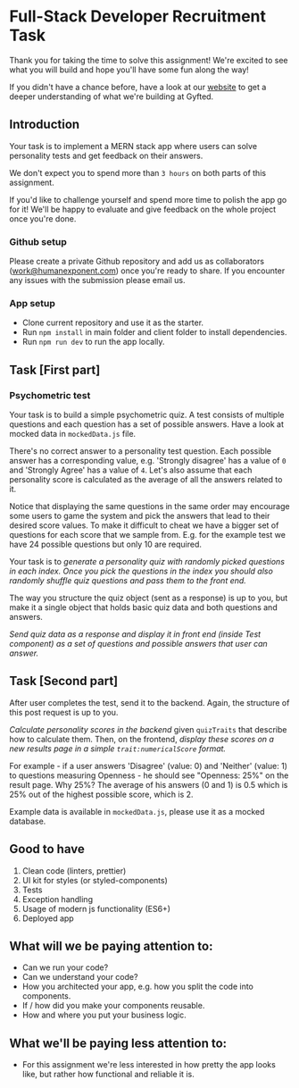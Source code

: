 # Full-Stack Developer Recruitment Task

Thank you for taking the time to solve this assignment! We're excited to see what you will build and hope you'll have some fun along the way!

If you didn't have a chance before, have a look at our [website](http://gyfted.me/) to get a deeper understanding of what we're building at Gyfted.


## Introduction
Your task is to implement a MERN stack app where users can solve personality tests and get feedback on their answers.

We don't expect you to spend more than `3 hours` on both parts of this assignment.

If you'd like to challenge yourself and spend more time to polish the app go for it!
We'll be happy to evaluate and give feedback on the whole project once you're done.

### Github setup

Please create a private Github repository and add us as collaborators (work@humanexponent.com) once you're ready to share.
If you encounter any issues with the submission please email us.

### App setup

* Clone current repository and use it as the starter.
* Run `npm install` in main folder and client folder to install dependencies.
* Run `npm run dev` to run the app locally.

## Task [First part]

### Psychometric test

Your task is to build a simple psychometric quiz.
A test consists of multiple questions and each question has a set of possible answers. Have a look at mocked data in `mockedData.js` file.

There's no correct answer to a personality test question.
Each possible answer has a corresponding value, e.g. 'Strongly disagree' has a value of `0` and 'Strongly Agree' has a value of `4`.
Let's also assume that each personality score is calculated as the average of all the answers related to it.

Notice that displaying the same questions in the same order may encourage some users to game the system and pick the answers that lead to their desired score values.
To make it difficult to cheat we have a bigger set of questions for each score that we sample from. E.g. for the example test we have 24 possible questions but only 10 are required. 

Your task is to *generate a personality quiz with randomly picked questions in each index.
Once you pick the questions in the index you should also randomly shuffle quiz questions and pass them to the front end.*

The way you structure the quiz object (sent as a response) is up to you, but make it a single object that holds basic quiz data and both questions and answers.

*Send quiz data as a response and display it in front end (inside Test component) as a set of questions and possible answers that user can answer.*

## Task [Second part]

After user completes the test, send it to the backend. Again, the structure of this post request is up to you.

*Calculate personality scores in the backend* given `quizTraits` that describe how to calculate them.
Then, on the frontend, *display these scores on a new results page in a simple `trait:numericalScore` format.*

For example - if a user answers 'Disagree' (value: 0) and 'Neither' (value: 1) to questions measuring Openness - he should see "Openness: 25%" on the result page.
Why 25%? The average of his answers (0 and 1) is 0.5 which is 25% out of the highest possible score, which is 2.

Example data is available in `mockedData.js`, please use it as a mocked database.

## Good to have

1. Clean code (linters, prettier)
2. UI kit for styles (or styled-components)
3. Tests
4. Exception handling
5. Usage of modern js functionality (ES6+)
6. Deployed app

## What will we be paying attention to:
* Can we run your code?
* Can we understand your code?
* How you architected your app, e.g. how you split the code into components.
* If / how did you make your components reusable.
* How and where you put your business logic.

## What we'll be paying less attention to:
* For this assignment we're less interested in how pretty the app looks like, but rather how functional and reliable it is.
